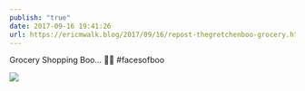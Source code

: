 ```yaml
---
publish: "true"
date: 2017-09-16 19:41:26
url: https://ericmwalk.blog/2017/09/16/repost-thegretchenboo-grocery.html
---
```


Grocery Shopping Boo... 🛒👻 #facesofboo

![](https://ericmwalk.blog/uploads/2022/70e60c4718.jpg)
